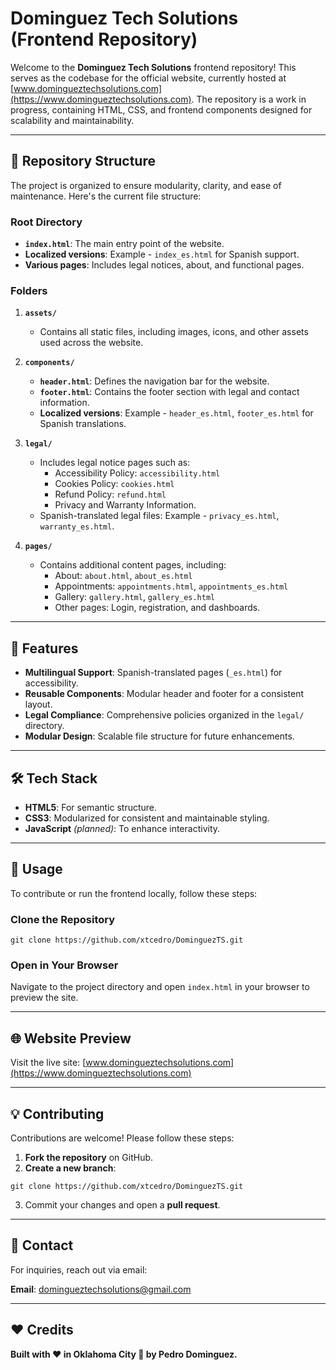 # Dominguez Tech Solutions (Frontend Repository)

Welcome to the **Dominguez Tech Solutions** frontend repository! This serves as the codebase for the official website, currently hosted at [www.domingueztechsolutions.com](https://www.domingueztechsolutions.com). The repository is a work in progress, containing HTML, CSS, and frontend components designed for scalability and maintainability.

---

## 📂 Repository Structure

The project is organized to ensure modularity, clarity, and ease of maintenance. Here's the current file structure:

### Root Directory
- **`index.html`**: The main entry point of the website.
- **Localized versions**: Example - `index_es.html` for Spanish support.
- **Various pages**: Includes legal notices, about, and functional pages.

### Folders
1. **`assets/`**
   - Contains all static files, including images, icons, and other assets used across the website.

2. **`components/`**
   - **`header.html`**: Defines the navigation bar for the website.
   - **`footer.html`**: Contains the footer section with legal and contact information.
   - **Localized versions**: Example - `header_es.html`, `footer_es.html` for Spanish translations.

3. **`legal/`**
   - Includes legal notice pages such as:
     - Accessibility Policy: `accessibility.html`
     - Cookies Policy: `cookies.html`
     - Refund Policy: `refund.html`
     - Privacy and Warranty Information.
   - Spanish-translated legal files: Example - `privacy_es.html`, `warranty_es.html`.

4. **`pages/`**
   - Contains additional content pages, including:
     - About: `about.html`, `about_es.html`
     - Appointments: `appointments.html`, `appointments_es.html`
     - Gallery: `gallery.html`, `gallery_es.html`
     - Other pages: Login, registration, and dashboards.

---

## 🌟 Features

- **Multilingual Support**: Spanish-translated pages (`_es.html`) for accessibility.
- **Reusable Components**: Modular header and footer for a consistent layout.
- **Legal Compliance**: Comprehensive policies organized in the `legal/` directory.
- **Modular Design**: Scalable file structure for future enhancements.

---

## 🛠️ Tech Stack

- **HTML5**: For semantic structure.
- **CSS3**: Modularized for consistent and maintainable styling.
- **JavaScript** *(planned)*: To enhance interactivity.

---

## 🚀 Usage

To contribute or run the frontend locally, follow these steps:

### Clone the Repository

```
git clone https://github.com/xtcedro/DominguezTS.git
```


### Open in Your Browser
Navigate to the project directory and open `index.html` in your browser to preview the site.

---

## 🌐 Website Preview

Visit the live site: [www.domingueztechsolutions.com](https://www.domingueztechsolutions.com)

---

## 💡 Contributing

Contributions are welcome! Please follow these steps:

1. **Fork the repository** on GitHub.
2. **Create a new branch**:

```
git clone https://github.com/xtcedro/DominguezTS.git
```
3. Commit your changes and open a **pull request**.

---

## 📧 Contact

For inquiries, reach out via email:

**Email**: [domingueztechsolutions@gmail.com](mailto:domingueztechsolutions@gmail.com)

---

## ❤️ Credits

**Built with ❤️ in Oklahoma City 🌆 by Pedro Dominguez.**
